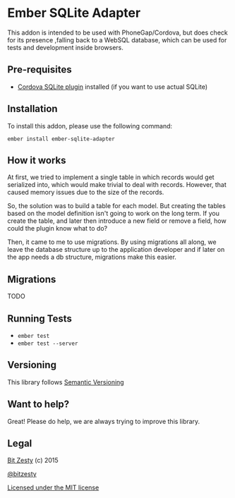 # Ember SQLite Adapter

This addon is intended to be used with PhoneGap/Cordova, but does check for its presence ,falling back to a WebSQL database, which can be used for tests and development inside browsers.

## Pre-requisites

* [Cordova SQLite plugin](https://github.com/litehelpers/Cordova-sqlite-storage) installed (if you want to use actual SQLite)

## Installation

To install this addon, please use the following command:

```
ember install ember-sqlite-adapter
```

## How it works

At first, we tried to implement a single table in which records would get serialized into, which would make trivial to deal with records. However, that caused memory issues due to the size of the records.

So, the solution was to build a table for each model. But creating the tables based on the model definition isn't going to work on the long term. If you create the table, and later then introduce a new field or remove a field, how could the plugin know what to do?

Then, it came to me to use migrations. By using migrations all along, we leave the database structure up to the application developer and if later on the app needs a db structure, migrations make this easier.

## Migrations

TODO

## Running Tests

* `ember test`
* `ember test --server`


## Versioning

This library follows [Semantic Versioning](http://semver.org/)

## Want to help?

Great! Please do help, we are always trying to improve this library.

## Legal

[Bit Zesty](http://bitzesty.com) (c) 2015

[@bitzesty](http://twitter.com/bitzesty)

[Licensed under the MIT license](https://github.com/bitzesty/ember-sqlite-adapter/blob/master/LICENSE.md)
